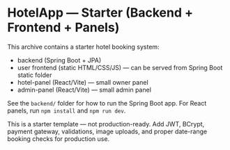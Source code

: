 # HotelApp — Starter (Backend + Frontend + Panels)

This archive contains a starter hotel booking system:
- backend (Spring Boot + JPA)
- user frontend (static HTML/CSS/JS) — can be served from Spring Boot static folder
- hotel-panel (React/Vite) — small owner panel
- admin-panel (React/Vite) — small admin panel

See the `backend/` folder for how to run the Spring Boot app. For React panels, run `npm install` and `npm run dev`.

This is a starter template — not production-ready. Add JWT, BCrypt, payment gateway, validations, image uploads, and proper date-range booking checks for production use.
